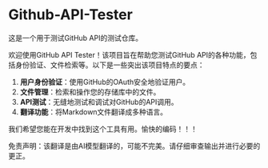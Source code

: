 # Github-API-Tester

这是一个用于测试GitHub API的测试仓库。

欢迎使用GitHub API Tester！该项目旨在帮助您测试GitHub API的各种功能，包括身份验证、文件检索等。以下是一些突出该项目特点的要点：

1. **用户身份验证**：使用GitHub的OAuth安全地验证用户。
2. **文件管理**：检索和操作您的存储库中的文件。
3. **API测试**：无缝地测试和调试对GitHub的API调用。
4. **翻译功能**：将Markdown文件翻译成多种语言。

我们希望您能在开发中找到这个工具有用。愉快的编码！！！


免责声明：该翻译是由AI模型翻译的，可能不完美。请仔细审查输出并进行必要的更正。